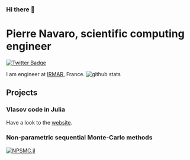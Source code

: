 ### Hi there 👋

<!--
**pnavaro/pnavaro** is a ✨ _special_ ✨ repository because its `README.md` (this file) appears on your GitHub profile.

Here are some ideas to get you started:

- 🔭 I’m currently working on ...
- 🌱 I’m currently learning ...
- 👯 I’m looking to collaborate on ...
- 🤔 I’m looking for help with ...
- 💬 Ask me about ...
- 📫 How to reach me: ...
- 😄 Pronouns: ...
- ⚡ Fun fact: ...
-->

# Pierre Navaro, scientific computing engineer

[![Twitter Badge](https://img.shields.io/twitter/follow/pnavaro?label=follow%20%40pnavaro%20on%20Twitter&style=flat-square)](https://twitter.com/pierrepo)

I am engineer at [IRMAR](https://irmar.univ-rennes1.fr/), France. 
![github stats](https://github-readme-stats.vercel.app/api?username=pnavaro&show_icons=true)


## Projects

### Vlasov code in Julia

Have a look to the [website](https://juliavlasov.github.io/).

### Non-parametric sequential Monte-Carlo methods

[![NPSMC.jl](https://github-readme-stats.vercel.app/api/pin/?username=pnavaro&repo=plasma&show_owner=true)](https://github.com/npsmc/NPSMC.jl)

